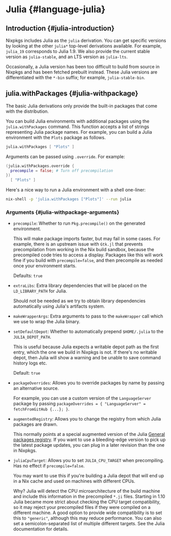 # Julia {#language-julia}

## Introduction {#julia-introduction}

Nixpkgs includes Julia as the `julia` derivation.
You can get specific versions by looking at the other `julia*` top-level derivations available.
For example, `julia_19` corresponds to Julia 1.9.
We also provide the current stable version as `julia-stable`, and an LTS version as `julia-lts`.

Occasionally, a Julia version has been too difficult to build from source in Nixpkgs and has been fetched prebuilt instead.
These Julia versions are differentiated with the `*-bin` suffix; for example, `julia-stable-bin`.

## julia.withPackages {#julia-withpackage}

The basic Julia derivations only provide the built-in packages that come with the distribution.

You can build Julia environments with additional packages using the `julia.withPackages` command.
This function accepts a list of strings representing Julia package names.
For example, you can build a Julia environment with the `Plots` package as follows.

```nix
julia.withPackages [ "Plots" ]
```

Arguments can be passed using `.override`.
For example:

```nix
(julia.withPackages.override {
  precompile = false; # Turn off precompilation
})
  [ "Plots" ]
```

Here's a nice way to run a Julia environment with a shell one-liner:

```sh
nix-shell -p 'julia.withPackages ["Plots"]' --run julia
```

### Arguments {#julia-withpackage-arguments}

- `precompile`: Whether to run `Pkg.precompile()` on the generated environment.

  This will make package imports faster, but may fail in some cases.
  For example, there is an upstream issue with `Gtk.jl` that prevents precompilation from working in the Nix build sandbox, because the precompiled code tries to access a display.
  Packages like this will work fine if you build with `precompile=false`, and then precompile as needed once your environment starts.

  Defaults: `true`

- `extraLibs`: Extra library dependencies that will be placed on the `LD_LIBRARY_PATH` for Julia.

  Should not be needed as we try to obtain library dependencies automatically using Julia's artifacts system.

- `makeWrapperArgs`: Extra arguments to pass to the `makeWrapper` call which we use to wrap the Julia binary.
- `setDefaultDepot`: Whether to automatically prepend `$HOME/.julia` to the `JULIA_DEPOT_PATH`.

  This is useful because Julia expects a writable depot path as the first entry, which the one we build in Nixpkgs is not.
  If there's no writable depot, then Julia will show a warning and be unable to save command history logs etc.

  Default: `true`

- `packageOverrides`: Allows you to override packages by name by passing an alternative source.

  For example, you can use a custom version of the `LanguageServer` package by passing `packageOverrides = { "LanguageServer" = fetchFromGitHub {...}; }`.

- `augmentedRegistry`: Allows you to change the registry from which Julia packages are drawn.

  This normally points at a special augmented version of the Julia [General packages registry](https://github.com/JuliaRegistries/General).
  If you want to use a bleeding-edge version to pick up the latest package updates, you can plug in a later revision than the one in Nixpkgs.

- `juliaCpuTarget`: Allows you to set `JULIA_CPU_TARGET` when precompiling. Has no effect if `precompile=false`.

  You may want to use this if you're building a Julia depot that will end up in a Nix cache and used on machines with
  different CPUs.

  Why? Julia will detect the CPU microarchitecture of the build machine and include this information in the precompiled
  `*.ji` files. Starting in 1.10 Julia became more strict about checking the CPU target compatibility, so it may reject
  your precompiled files if they were compiled on a different machine.
  A good option to provide wide compatibility is to set this to `"generic"`, although this may reduce performance.
  You can also set a semicolon-separated list of multiple different targets. See the Julia documentation for details.
